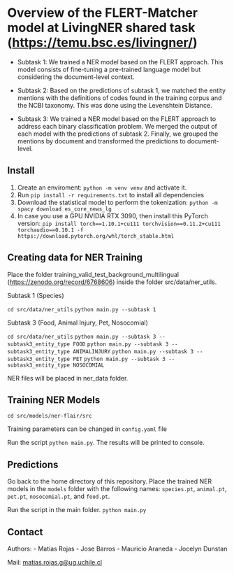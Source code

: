 # Overview of the FLERT-Matcher model at LivingNER shared task (https://temu.bsc.es/livingner/)

- Subtask 1: We trained a NER model based on the FLERT approach. This model consists of fine-tuning a pre-trained language model
  but considering the document-level context.

- Subtask 2: Based on the predictions of subtask 1, we matched the entity mentions with the definitions of codes found in the training corpus and the NCBI taxonomy. This was done using the Levenshtein Distance.

- Subtask 3: We trained a NER model based on the FLERT approach to address each binary classification problem. We merged the output of each model with the predictions of subtask 2. Finally, we grouped the mentions by document and transformed the predictions to document-level.

## Install

1. Create an enviroment: `python -m venv venv` and activate it.
2. Run `pip install -r requirements.txt` to install all dependencies
3. Download the statistical model to perform the tokenization: `python -m spacy download es_core_news_lg`
4. In case you use a GPU NVIDIA RTX 3090, then install this PyTorch version: `pip install torch==1.10.1+cu111 torchvision==0.11.2+cu111 torchaudio==0.10.1 -f https://download.pytorch.org/whl/torch_stable.html`

## Creating data for NER Training

Place the folder training_valid_test_background_multilingual (https://zenodo.org/record/6768606) inside the folder src/data/ner_utils.

Subtask 1 (Species)

`cd src/data/ner_utils`
`python main.py --subtask 1`

Subtask 3 (Food, Animal Injury, Pet, Nosocomial)

`cd src/data/ner_utils`
`python main.py --subtask 3 --subtask3_entity_type FOOD`
`python main.py --subtask 3 --subtask3_entity_type ANIMALINJURY`
`python main.py --subtask 3 --subtask3_entity_type PET`
`python main.py --subtask 3 --subtask3_entity_type NOSOCOMIAL`

NER files will be placed in ner_data folder.

## Training NER Models

`cd src/models/ner-flair/src`

Training parameters can be changed in `config.yaml` file

Run the script `python main.py`. The results will be printed to console.

## Predictions

Go back to the home directory of this repository. Place the trained NER models in the `models` folder with the following names: `species.pt`, `animal.pt`, `pet.pt`, `nosocomial.pt`, and `food.pt`.

Run the script in the main folder. `python main.py`

## Contact

Authors: - Matías Rojas - Jose Barros - Mauricio Araneda - Jocelyn Dunstan

Mail: matias.rojas.g@ug.uchile.cl
